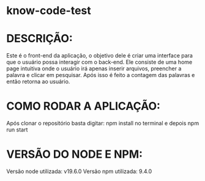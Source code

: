 # know-code-test
# DESCRIÇÃO:
Este é o front-end da aplicação, o objetivo dele é criar uma interface para que o usuário possa interagir com o back-end. Ele consiste de uma home page intuitiva onde o usuário irá apenas inserir arquivos, preencher a palavra e clicar em pesquisar. Após isso é feito a contagem das palavras e então retorna ao usuário.

# COMO RODAR A APLICAÇÃO:
Após clonar o repositório basta digitar: npm install no terminal e depois npm run start 

# VERSÃO DO NODE E NPM:
Versão node utilizada: v19.6.0 Versão npm utilizada: 9.4.0
